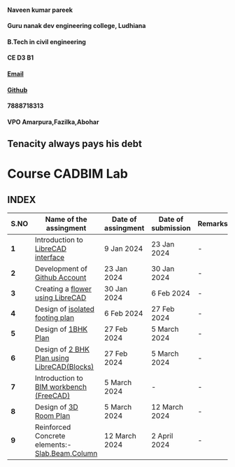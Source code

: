 #### Naveen kumar pareek 
#### Guru nanak dev engineering college, Ludhiana
#### B.Tech in civil engineering 
#### CE D3 B1 
#### [Email](naveenkumarpareek313@gmail.com)
#### [Github](https://github.com/naveenkpareek)
#### 7888718313
#### VPO Amarpura,Fazilka,Abohar
## **Tenacity always pays his debt** 


# Course CADBIM Lab 
## INDEX
| S.NO | Name of the assingment | Date of assingment | Date of submission | Remarks |
| ---- | ---- | ---- | ---- | ---- |
|**1**|Introduction to [LibreCAD interface](https://github.com/naveenkpareek/CADLAB-WORK-/blob/main/LAB%20ASSIGNMENT%20REPORT/Introduction%20to%20LibraCAD%20interface.md)|9 Jan 2024| 23 Jan 2024|-|
|**2**|Development of [Github Account](https://github.com/naveenkpareek/CADLAB-WORK-/blob/main/LAB%20ASSIGNMENT%20REPORT/Github%20account.md) |23 Jan 2024|30 Jan 2024|-|
|**3**|Creating a [flower using LibreCAD](https://github.com/naveenkpareek/CADLAB-WORK-/blob/main/LAB%20ASSIGNMENT%20REPORT/Creating%20a%20flower%20using%20LibreCAD.MD)|30 Jan 2024|6 Feb 2024|-|
|**4**|Design of [isolated footing plan](https://github.com/naveenkpareek/CADLAB-WORK-/blob/main/LAB%20ASSIGNMENT%20REPORT/Footing%20Plan%20using%20LibreCAD.md)|6 Feb 2024|27 Feb 2024|-|
|**5**|Design of [1BHK Plan](https://github.com/naveenkpareek/CADLAB-WORK-/blob/main/LAB%20ASSIGNMENT%20REPORT/Design%20of%201BHK%20plan.md)|27 Feb 2024|5 March 2024|-|
|**6**|Design of [2 BHK Plan using LibreCAD(Blocks)](https://github.com/naveenkpareek/CADLAB-WORK-/blob/main/LAB%20ASSIGNMENT%20REPORT/2%20BHK%20using%20LibreCAD.md)|27 Feb 2024|5 March 2024|-|
|**7**|Introduction to [BIM workbench (FreeCAD)](https://github.com/naveenkpareek/CADLAB-WORK-/blob/main/LAB%20ASSIGNMENT%20REPORT/Introduction%20to%20BIM%20workbench%20(FreeCAD).md)|5 March 2024|-|-|
|**8**|Design of [3D Room Plan](https://github.com/naveenkpareek/CADLAB-WORK-/blob/main/LAB%20ASSIGNMENT%20REPORT/3D%20Room%20Plan%20using%20FreeCAD%20(BIM).md)|5 March 2024|12 March 2024|-|
|**9**|Reinforced Concrete elements:- [Slab,Beam,Column](https://github.com/naveenkpareek/CADLAB-WORK-/blob/main/LAB%20ASSIGNMENT%20REPORT/slab%2Ccolumn%2Cbeam.md)|12 March 2024|2 April 2024|-|
